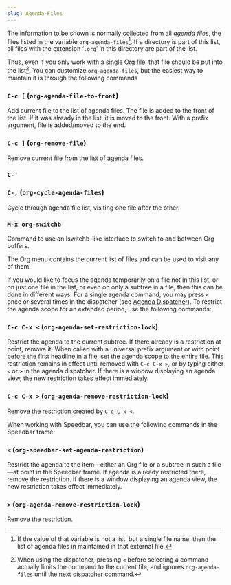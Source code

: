 ```yaml
---
slug: Agenda-Files
---
```


The information to be shown is normally collected from all *agenda files*, the files listed in the variable `org-agenda-files`[^1]. If a directory is part of this list, all files with the extension ‘`.org`’ in this directory are part of the list.

Thus, even if you only work with a single Org file, that file should be put into the list[^2]. You can customize `org-agenda-files`, but the easiest way to maintain it is through the following commands

### `C-c [` (`org-agenda-file-to-front`)

Add current file to the list of agenda files. The file is added to the front of the list. If it was already in the list, it is moved to the front. With a prefix argument, file is added/moved to the end.

### `C-c ]` (`org-remove-file`)

Remove current file from the list of agenda files.

### `C-'`

### `C-,` (`org-cycle-agenda-files`)

Cycle through agenda file list, visiting one file after the other.

### `M-x org-switchb`

Command to use an Iswitchb-like interface to switch to and between Org buffers.

The Org menu contains the current list of files and can be used to visit any of them.

If you would like to focus the agenda temporarily on a file not in this list, or on just one file in the list, or even on only a subtree in a file, then this can be done in different ways. For a single agenda command, you may press `<` once or several times in the dispatcher (see [Agenda Dispatcher](Agenda-Dispatcher)). To restrict the agenda scope for an extended period, use the following commands:

### `C-c C-x <` (`org-agenda-set-restriction-lock`)

Restrict the agenda to the current subtree. If there already is a restriction at point, remove it. When called with a universal prefix argument or with point before the first headline in a file, set the agenda scope to the entire file. This restriction remains in effect until removed with `C-c C-x >`, or by typing either `<` or `>` in the agenda dispatcher. If there is a window displaying an agenda view, the new restriction takes effect immediately.

### `C-c C-x >` (`org-agenda-remove-restriction-lock`)

Remove the restriction created by `C-c C-x <`.

When working with Speedbar, you can use the following commands in the Speedbar frame:

### `<` (`org-speedbar-set-agenda-restriction`)

Restrict the agenda to the item—either an Org file or a subtree in such a file—at point in the Speedbar frame. If agenda is already restricted there, remove the restriction. If there is a window displaying an agenda view, the new restriction takes effect immediately.

### `>` (`org-agenda-remove-restriction-lock`)

Remove the restriction.

[^1]: If the value of that variable is not a list, but a single file name, then the list of agenda files in maintained in that external file.

[^2]: When using the dispatcher, pressing `<` before selecting a command actually limits the command to the current file, and ignores `org-agenda-files` until the next dispatcher command.
